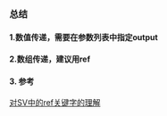 ### 总结
#### 1.数值传递，需要在参数列表中指定output
#### 2.数组传递，建议用ref

#### 3. 参考
[对SV中的ref关键字的理解](https://blog.csdn.net/weixin_42294124/article/details/124574042) 